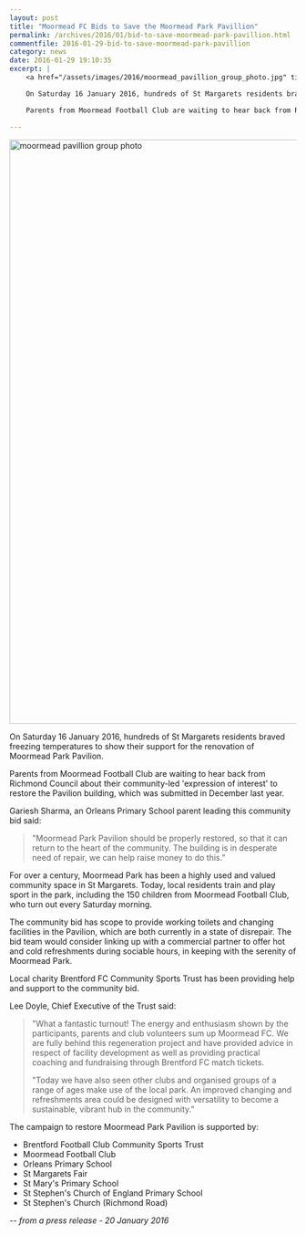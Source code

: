```yaml
---
layout: post
title: "Moormead FC Bids to Save the Moormead Park Pavillion"
permalink: /archives/2016/01/bid-to-save-moormead-park-pavillion.html
commentfile: 2016-01-29-bid-to-save-moormead-park-pavillion
category: news
date: 2016-01-29 19:10:35
excerpt: |
    <a href="/assets/images/2016/moormead_pavillion_group_photo.jpg" title="See larger version of - moormead pavillion group photo"><img src="/assets/images/2016/moormead_pavillion_group_photo_thumb.jpg" width="150" height="55" alt="moormead pavillion group photo" class="photo right" /></a>

    On Saturday 16 January 2016, hundreds of St Margarets residents braved freezing temperatures to show their support for the renovation of Moormead Park Pavilion.

    Parents from Moormead Football Club are waiting to hear back from Richmond Council about their community-led 'expression of interest' to restore the Pavilion building, which was submitted in December last year.

---
```


<a href="/assets/images/2016/moormead_pavillion_group_photo.jpg" title="See larger version of - moormead pavillion group photo"><img src="/assets/images/2016/moormead_pavillion_group_photo.jpg" width="1024" alt="moormead pavillion group photo" class="u-full-width" /></a>

On Saturday 16 January 2016, hundreds of St Margarets residents braved freezing temperatures to show their support for the renovation of Moormead Park Pavilion.

Parents from Moormead Football Club are waiting to hear back from Richmond Council about their community-led 'expression of interest' to restore the Pavilion building, which was submitted in December last year.

Gariesh Sharma, an Orleans Primary School parent leading this community bid said:

> "Moormead Park Pavilion should be properly restored, so that it can return to the heart of the community. The building is in desperate need of repair, we can help raise money to do this."

For over a century, Moormead Park has been a highly used and valued community space in St Margarets. Today, local residents train and play sport in the park, including the 150 children from Moormead Football Club, who turn out every Saturday morning.

The community bid has scope to provide working toilets and changing facilities in the Pavilion, which are both currently in a state of disrepair. The bid team would consider linking up with a commercial partner to offer hot and cold refreshments during sociable hours, in keeping with the serenity of Moormead Park.

Local charity Brentford FC Community Sports Trust has been providing help and support to the community bid.

Lee Doyle, Chief Executive of the Trust said:

> "What a fantastic turnout! The energy and enthusiasm shown by the participants, parents and club volunteers sum up Moormead FC. We are fully behind this regeneration project and have provided advice in respect of facility development as well as providing practical coaching and fundraising through Brentford FC match tickets.
> 
> "Today we have also seen other clubs and organised groups of a range of ages make use of the local park. An improved changing and refreshments area could be designed with versatility to become a sustainable, vibrant hub in the community."

The campaign to restore Moormead Park Pavilion is supported by:

-   Brentford Football Club Community Sports Trust
-   Moormead Football Club
-   Orleans Primary School
-   St Margarets Fair
-   St Mary's Primary School
-   St Stephen's Church of England Primary School
-   St Stephen's Church (Richmond Road)

<cite>-- from a press release - 20 January 2016 </cite>

